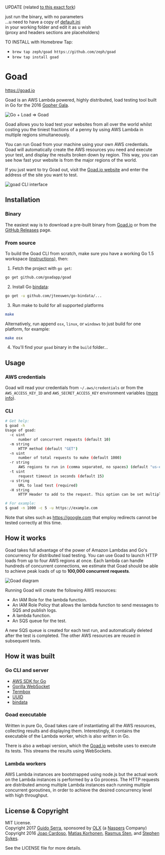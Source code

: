 UPDATE (related [to this exact fork](http://github.com/zeph/goad))

just run the binary, with no parameters <br>
...u need to have a copy of [default.ini](desenmerda-te/default.ini)<br>
in your working folder and edit it as u wish<br>
(proxy and headers sections are placeholders)

TO INSTALL with Homebrew Tap:
 - `brew tap zeph/goad https://github.com/zeph/goad`
 - `brew tap install goad`

# Goad

<https://goad.io>

Goad is an AWS Lambda powered, highly distributed,
load testing tool built in Go for the 2016 [Gopher Gala][].

![Go + Load ⇒ Goad](https://goad.io/assets/go-plus-load.png)

Goad allows you to load test your websites from all over the world whilst costing you the tiniest fractions of a penny by using AWS Lambda in multiple regions simultaneously.

You can run Goad from your machine using your own AWS credentials. Goad will automatically create the AWS resources you need and execute your test, and display the results broken down by region. This way, you can see how fast your website is from the major regions of the world.

If you just want to try Goad out, visit the [Goad.io website](https://goad.io) and enter the address of the site you want to test.

![goad CLI interface](https://goad.io/assets/cli.gif)

## Installation

### Binary

The easiest way is to download a pre-built binary from [Goad.io] or from the [GitHub Releases][] page.

### From source

To build the Goad CLI from scratch, make sure you have a working Go 1.5 workspace ([instructions](https://golang.org/doc/install)), then:


1. Fetch the project with `go get`:

  ```sh
  go get github.com/goadapp/goad
  ```

2. Install Go [bindata][]:

  ```sh
  go get -u github.com/jteeuwen/go-bindata/...
  ```

3. Run make to build for all supported platforms

  ```sh
  make
  ```

  Alternatively, run append `osx`, `linux`, or `windows` to just build for one platform, for example:

  ```sh
  make osx
  ```

4. You'll find your `goad` binary in the `build` folder…

## Usage

### AWS credentials

Goad will read your credentials from `~/.aws/credentials` or from the `AWS_ACCESS_KEY_ID` and `AWS_SECRET_ACCESS_KEY` environment variables ([more info](http://blogs.aws.amazon.com/security/post/Tx3D6U6WSFGOK2H/A-New-and-Standardized-Way-to-Manage-Credentials-in-the-AWS-SDKs)).

### CLI

```sh
# Get help:
$ goad -h
Usage of goad:
  -c uint
      number of concurrent requests (default 10)
  -m string
      HTTP method (default "GET")
  -n uint
      number of total requests to make (default 1000)
  -r string
      AWS regions to run in (comma separated, no spaces) (default "us-east-1")
  -t uint
      request timeout in seconds (default 15)
  -u string
      URL to load test (required)
  -H string
      HTTP Header to add to the request. This option can be set multiple times.

# For example:
$ goad -n 1000 -c 5 -u https://example.com
```

Note that sites such as https://google.com that employ redirects cannot be tested correctly at this time.

## How it works

Goad takes full advantage of the power of Amazon Lambdas and Go's concurrency for distributed load testing. You can use Goad to launch HTTP loads from up to four AWS regions at once. Each lambda can handle hundreds of concurrent connections, we estimate that Goad should be able to achieve peak loads of up to **100,000 concurrent requests**.

![Goad diagram](https://goad.io/assets/diagram.svg)

Running Goad will create the following AWS resources:

- An IAM Role for the lambda function.
- An IAM Role Policy that allows the lambda function to send messages to SQS and publish logs.
- A lambda function.
- An SQS queue for the test.

A new SQS queue is created for each test run, and automatically deleted after the test is completed. The other AWS resources are reused in subsequent tests.

## How it was built

### Go CLI and server

* [AWS SDK for Go][]
* [Gorilla WebSocket][]
* [Termbox][]
* [UUID][]
* [bindata][]

### Goad executable

Written in pure Go, Goad takes care of instantiating all the AWS resources, collecting results and displaying them. Interestingly, it contains the executable of the Lambda worker, which is also written in Go.

There is also a webapi version, which the [Goad.io] website uses to execute its tests. This streams the results using WebSockets.

### Lambda workers

AWS Lambda instances are bootstrapped using node.js but the actual work on the Lambda instances is performed by a Go process. The HTTP
requests are distributed among multiple Lambda instances each running multiple concurrent goroutines, in order to achieve the desired
concurrency level with high throughput.

## License & Copyright

MIT License. <br>
Copyright 2017 [Guido Serra][], sponsored by [OLX][] (a [Naspers][] Company)<br>
Copyright 2016 [Joao Cardoso][], [Matias Korhonen][], [Rasmus Sten][], and [Stephen Sykes][].

See the LICENSE file for more details.

[Goad.io]: https://goad.io
[GitHub Releases]: https://github.com/gophergala2016/goad/releases

[AWS SDK for Go]: http://aws.amazon.com/sdk-for-go/
[Gorilla WebSocket]: https://github.com/gorilla/websocket
[Termbox]: https://github.com/nsf/termbox-go
[UUID]: https://github.com/satori/go.uuid
[bindata]: https://github.com/jteeuwen/go-bindata

[Gopher Gala]: http://gophergala.com/
[Joao Cardoso]: https://twitter.com/jcxplorer
[Matias Korhonen]: https://twitter.com/matiaskorhonen
[Rasmus Sten]: https://twitter.com/pajp
[Stephen Sykes]: https://twitter.com/sdsykes
[Guido Serra]: http://guidoserra.it
[OLX]: http://joinolx.com
[Naspers]: http://www.naspers.com/
